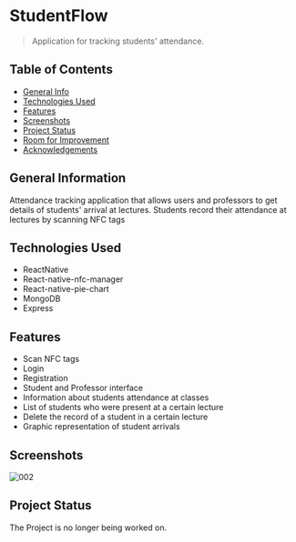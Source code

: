 # StudentFlow
> Application for tracking students' attendance.

## Table of Contents
* [General Info](#general-information)
* [Technologies Used](#technologies-used)
* [Features](#features)
* [Screenshots](#screenshots)
* [Project Status](#project-status)
* [Room for Improvement](#room-for-improvement)
* [Acknowledgements](#acknowledgements)


## General Information
Attendance tracking application that allows users and professors to get details of students' arrival at lectures. Students record their attendance at lectures by scanning NFC tags


## Technologies Used
- ReactNative
- React-native-nfc-manager
- React-native-pie-chart
- MongoDB
- Express


## Features
- Scan NFC tags
- Login
- Registration
- Student and Professor interface
- Information about students attendance at classes
- List of students who were present at a certain lecture
- Delete the record of a student in a certain lecture
- Graphic representation of student arrivals


## Screenshots
![002](https://github.com/ToniMarkovic/attendancetracker/assets/92318672/fe5000f2-0128-427c-8a73-9110923e0442)


## Project Status
The Project is no longer being worked on.
